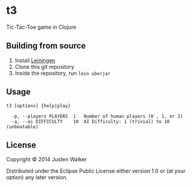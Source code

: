 # t3

Tic-Tac-Toe game in Clojure

## Building from source

1. Install [Leiningen](http://leiningen.org/#install)
2. Clone this git repository
3. Inside the repository, run `lein uberjar`

## Usage

```
t3 [options] {help|play}

  -p, --players PLAYERS  1   Number of human players (0 , 1, or 2)
  -a, --ai DIFFICULTY    10  AI Difficulty: 1 (trivial) to 10 (unbeatable)
```

## License

Copyright © 2014 Justen Walker

Distributed under the Eclipse Public License either version 1.0 or (at
your option) any later version.
